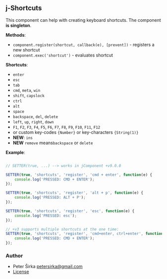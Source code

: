 ## j-Shortcuts

This component can help with creating keyboard shortcuts. The component __is singleton__.

__Methods__:
- `component.register(shortcut, callback(e), [prevent])` - registers a new shortcut
- `component.exec('shortcut')` - evaluates shortcut

__Shortcuts__:
- `enter`
- `esc`
- `tab`
- `cmd`, `meta`, `win`
- `shift`, `capslock`
- `ctrl`
- `alt`
- `space`
- `backspace`, `del`, `delete`
- `left`, `up`, `right`, `down`
- `F1`, `F2`, `F3`, `F4`, `F5`, `F6`, `F7`, `F8`, `F9`, `F10`, `F11`, `F12`
- or custom key-codes `{Number}` or key-characters `{String(1)}`
- __NEW__: `ins`
- __NEW__ `remove` means`backspace` or `delete`

__Example__:

```javascript

// SETTER(true, ...) --> works in jComponent +v9.0.0

SETTER(true, 'shortcuts', 'register', 'cmd + enter', function(e) {
    console.log('PRESSED: CMD + ENTER');
});

SETTER(true, 'shortcuts', 'register', 'alt + p', function(e) {
    console.log('PRESSED: ALT + P');
});

SETTER(true, 'shortcuts', 'register', 'esc', function(e) {
    console.log('PRESSED: esc');
});

// +v3 supports multiple shortcuts at the one time:
SETTER(true, 'shortcuts', 'register', 'cmd+enter, ctrl+enter', function(e) {
    console.log('PRESSED: CMD + ENTER');
});

```

### Author

- Peter Širka <petersirka@gmail.com>
- [License](https://www.totaljs.com/license/)